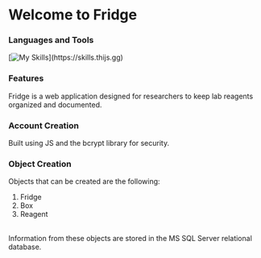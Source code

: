 # Welcome to Fridge
### Languages and Tools
[![My Skills](https://skills.thijs.gg/icons?i=js,html,css,nodejs,)](https://skills.thijs.gg)

### Features
Fridge is a web application designed for researchers to keep lab reagents organized and documented.

### Account Creation
Built using JS and the bcrypt library for security.

### Object Creation
Objects that can be created are the following:
1. Fridge
2. Box
3. Reagent
<br>
Information from these objects are stored in the MS SQL Server relational database. 
